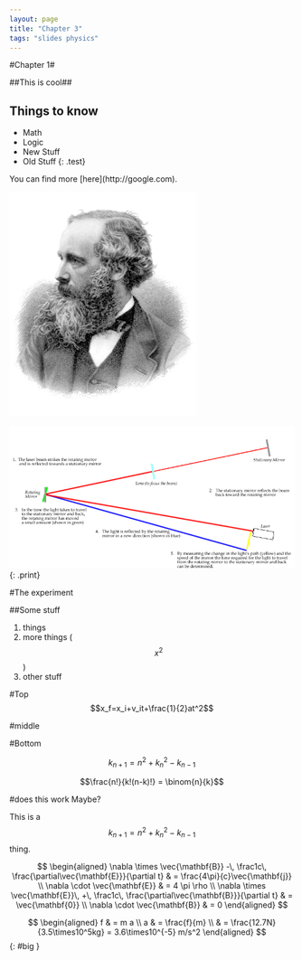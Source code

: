 ```yaml
---
layout: page
title: "Chapter 3"
tags: "slides physics"
---
```


<section>

#Chapter 1#

##This is cool##
</section>
<section>

Things to know
-----------
- Math
- Logic
- New Stuff
- Old Stuff 
{: .test}

</section>
<section>
You can find more [here](http://google.com).

</section>
<section>

![](James_Clerk_Maxwell.png)

</section>
<section>

![](Speed_of_light.PNG) 
{: .print}

#The experiment

</section>
<section>

##Some stuff

1. things
2. more things \($$x^2$$\)
3. other stuff

</section>
<section>
<section>

#Top
$$x_f=x_i+v_it+\frac{1}{2}at^2$$

</section>
<section>

#middle

</section>
<section>

#Bottom

</section>
</section>
<section>

$$k_{n+1} = n^2 + k_n^2 - k_{n-1}$$


$$\frac{n!}{k!(n-k)!} = \binom{n}{k}$$

</section>
<section>
#does this work
Maybe?

This is a $$k_{n+1} = n^2 + k_n^2 - k_{n-1}$$ thing.

</section>
<section>

$$
\begin{aligned}
\nabla \times \vec{\mathbf{B}} -\, \frac1c\, \frac{\partial\vec{\mathbf{E}}}{\partial t} & = \frac{4\pi}{c}\vec{\mathbf{j}} \\   \nabla \cdot \vec{\mathbf{E}} & = 4 \pi \rho \\
\nabla \times \vec{\mathbf{E}}\, +\, \frac1c\, \frac{\partial\vec{\mathbf{B}}}{\partial t} & = \vec{\mathbf{0}} \\
\nabla \cdot \vec{\mathbf{B}} & = 0 \end{aligned}
$$

</section>
<section>

$$ 
\begin{aligned}
f & = m a \\
a & = \frac{f}{m} \\
& = \frac{12.7N}{3.5\times10^5kg} = 3.6\times10^{-5} m/s^2 \end{aligned}
$$
{: #big }

</section>
